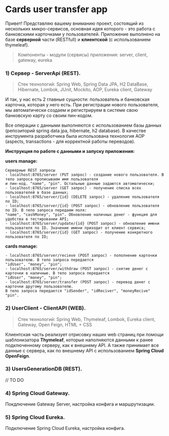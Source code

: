 
# Cards user transfer app

Привет! Представляю вашему вниманию проект, состоящий из нескольких микро-сервисов, основная идея которого - это работа с банковскими карточками у пользователей. Приложение выполнено на базе  **серверной**  части (RESTfull) и  **клиентской**  (с использованием thymeleaf).

> Компоненты - модули (сервисы) приложения: server, client, gateway, eureka

### 1) Сервер - ServerApi (REST).

> Стек технологий: Spring Web, Spring Data JPA, H2 DataBase, Hibernate, Lombok, JUnit, Mockito, AOP, Eureka client, Gateway

И так, у нас есть 2 главные сущности: пользователь и банковская карточка, которая у него есть. При регистрации нового пользователя, мы автоматически создаем и регистрируем в системе свою банковскую карту со своим пин-кодом.

Все операции с данными выполняются с использованием базы данных (репозиторий spring data jpa, hibernate, h2 database). В качестве инструмента разработчика была использована технология AOP (aspects, transactions - для корректной работы переводов).

**Инструкция по работе с данными и запуску приложения:**

**users manage:**

```
Серверные REST запросы
- localhost:8765/server (PUT запрос) - создание нового пользователя. В тело запроса прописываем имя пользователя
и пин-код. "name", "pin". Остальные данные задаются автоматически;
- localhost:8765/server (GET запрос) - получение списка всех пользователей в базе данных;
- localhost:8765/server/{id} (DELETE запрос) - удаление пользователя по ID;
- localhost:8765/server/{id} (POST запрос) - обновление пользователя по ID. В тело запроса передаем поля:
"name", "cashMoney", "pin". Обновление наличных денег - функция для удобства в тестировании API;
- localhost:8765/server/update/{id} (POST запрос) - обновление имени пользователя по ID. Значение имени приходит от клиент сервиса;
- localhost:8765/server/{id} (GET запрос) - получение конкретного пользователя по ID;
```

**cards manage:**

```
- localhost:8765/server/recieve (POST запрос) - пополнение карточки пользователю. В тело запроса передается
"idUser", "money", "pin";
- localhost:8765/server/withdraw (POST запрос) - снятие денег с карточки в наличные. В тело запроса передается
"idUser", "money", "pin";
- localhost:8765/server/transfer (POST запрос) - перевод денег с карточки другому пользователю. 
В тело запроса передается "idSender", "idReciver", "moneyRecive" "pin".

```

### 2) UserClient - ClientAPI (WEB).

> Стек технологий: Spring Web, Thymeleaf, Lombok, Eureka client, Gateway, Open Feign, HTML + CSS

Клиентская часть реализует отрисовку наших web страниц при помощи шаблонизатора **Thymeleaf**, которые наполняются данными к ранее подключенному серверу, как к внешнему API.
А также принимает все данные с сервера, как по внешнему API с использованием **Spring Cloud OpenFeign**.

### 3) UsersGenerationDB (REST).

// TO DO

### 4) Spring Cloud Gateway.

Покдлючение Gateway Server, настройка конфига и маршрутизации.

### 5) Spring Cloud Eureka.

Подключение Spring Cloud Eureka, настройка конфига.
